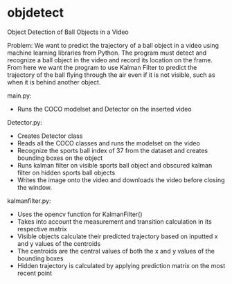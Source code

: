 # objdetect
Object Detection of Ball Objects in a Video

Problem:
We want to predict the trajectory of a ball object in a video using machine learning libraries from Python.
The program must detect and recognize a ball object in the video and record its location on the frame. From here
we want the program to use Kalman Filter to predict the trajectory of the ball flying through the air even if
it is not visible, such as when it is behind another object. 

main.py:
- Runs the COCO modelset and Detector on the inserted video

Detector.py:
- Creates Detector class
- Reads all the COCO classes and runs the modelset on the video
- Recognize the sports ball index of 37 from the dataset and creates bounding boxes on the object
- Runs kalman filter on visible sports ball object and obscured kalman filter on hidden sports ball objects
- Writes the image onto the video and downloads the video before closing the window.

kalmanfilter.py:
- Uses the opencv function for KalmanFilter()
- Takes into account the measurement and transition calculation in its respective matrix
- Visible objects calculate their predicted trajectory based on inputted x and y values of the centroids
- The centroids are the central values of both the x and y values of the bounding boxes
- Hidden trajectory is calculated by applying prediction matrix on the most recent point
